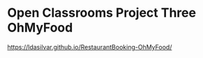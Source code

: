 # Open Classrooms Project Three OhMyFood


https://ldasilvar.github.io/RestaurantBooking-OhMyFood/

